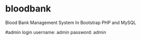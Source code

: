 # bloodbank
Blood Bank Management System In Bootstrap PHP and MySQL 

#admin login
username: admin
password: admin
